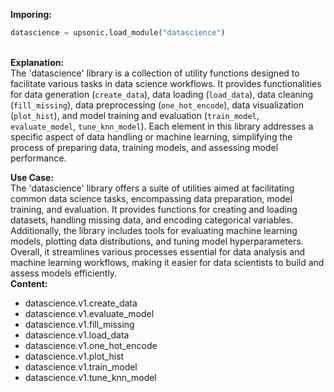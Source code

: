 <b class="custom_code_highlight_green">Imporing:</b><br>
```python
datascience = upsonic.load_module("datascience")
```
<br><b class="custom_code_highlight_green">Explanation:</b><br>The 'datascience' library is a collection of utility functions designed to facilitate various tasks in data science workflows. It provides functionalities for data generation (`create_data`), data loading (`load_data`), data cleaning (`fill_missing`), data preprocessing (`one_hot_encode`), data visualization (`plot_hist`), and model training and evaluation (`train_model`, `evaluate_model`, `tune_knn_model`). Each element in this library addresses a specific aspect of data handling or machine learning, simplifying the process of preparing data, training models, and assessing model performance.

<b class="custom_code_highlight_green">Use Case:</b><br>The 'datascience' library offers a suite of utilities aimed at facilitating common data science tasks, encompassing data preparation, model training, and evaluation. It provides functions for creating and loading datasets, handling missing data, and encoding categorical variables. Additionally, the library includes tools for evaluating machine learning models, plotting data distributions, and tuning model hyperparameters. Overall, it streamlines various processes essential for data analysis and machine learning workflows, making it easier for data scientists to build and assess models efficiently.
<br><b class="custom_code_highlight_green">Content:</b><br>
  - datascience.v1.create_data
  - datascience.v1.evaluate_model
  - datascience.v1.fill_missing
  - datascience.v1.load_data
  - datascience.v1.one_hot_encode
  - datascience.v1.plot_hist
  - datascience.v1.train_model
  - datascience.v1.tune_knn_model
